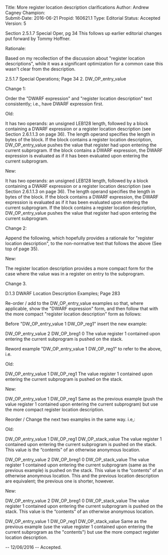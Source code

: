 Title:       More register location description clarifications
Author:      Andrew Cagney
Champion:    
Submit-Date: 2016-06-21
Propid:      160621.1
Type:        Editorial
Status:      Accepted
Version:     5

Section 2.5.1.7 Special Oper, pg 34
This follows up earlier editorial changes put forward by Tommy Hoffner.

Rationale:

Based on my recollection of the discussion about "register location 
descriptions", while it was a significant optimization for a common case 
this wasn't clear from the description.

2.5.1.7 Special Operations; Page 34
2. DW_OP_entry_value

Change 1:

Order the "DWARF expression" and "register location description" text
consistently; i.e., have DWARF expression first.

Old:

It has two operands: an unsigned LEB128 length, followed by a
block containing a DWARF expression or a register location description
(see Section 2.6.1.1.3 on page 36). The length operand specifies the
length in bytes of the block. If the block contains a register
location description, DW_OP_entry_value pushes the value that register
had upon entering the current subprogram. If the block contains a
DWARF expression, the DWARF expression is evaluated as if it has been
evaluated upon entering the current subprogram.

New:

It has two operands: an unsigned LEB128 length, followed by a
block containing a DWARF expression or a register location description
(see Section 2.6.1.1.3 on page 36). The length operand specifies the
length in bytes of the block. If the block contains a DWARF
expression, the DWARF expression is evaluated as if it has been
evaluated upon entering the current subprogram. If the block contains
a register location description, DW_OP_entry_value pushes the value
that register had upon entering the current subprogram.

Change 2:

Append the following, which hopefully provides a rationale for "register 
location description", to the non-normative text that follows the above 
(See top of page 35).

New:

The register location description provides a more compact form for the
case where the value was in a register on entry to the subprogram.


Change 3.

D.1.3 DWARF Location Description Examples; Page 283

Re-order / add to the DW_OP_entry_value examples so that, where applicable,
show the "DWARF expression" form, and then follow that with the more compact 
"register location description" form as follows:

Before "DW_OP_entry_value 1 DW_OP_reg1" insert the new example:

DW_OP_entry_value 2 DW_OP_breg1 0
  The value register 1 contained upon entering the current subprogram is
  pushed on the stack.


Reword example "DW_OP_entry_value 1 DW_OP_reg1" to refer to the above, i.e.

Old:

DW_OP_entry_value 1 DW_OP_reg1
  The value register 1 contained upon entering the current subprogram is 
  pushed on the stack.

New:

DW_OP_entry_value 1 DW_OP_reg1
  Same as the previous example (push the value register 1 contained upon 
  entering the current subprogram) but use the more compact register 
  location description.


Reorder / Change the next two examples in the same way. i.e,:

Old:

DW_OP_entry_value 1 DW_OP_reg1 DW_OP_stack_value
  The value register 1 contained upon entering the current subprogram is 
  pushed on the stack. This value is the “contents” of an otherwise anonymous 
  location.

DW_OP_entry_value 2 DW_OP_breg1 0 DW_OP_stack_value
  The value register 1 contained upon entering the current subprogram (same 
  as the previous example) is pushed on the stack. This value is the “contents” 
  of an otherwise anonymous location. This and the previous location description 
  are equivalent; the previous one is shorter, however.

New:

DW_OP_entry_value 2 DW_OP_breg1 0 DW_OP_stack_value
  The value register 1 contained upon entering the current subprogram is 
  pushed on the stack. This value is the “contents” of an otherwise anonymous 
  location.

DW_OP_entry_value 1 DW_OP_reg1 DW_OP_stack_value
  Same as the previous example (use the value register 1 contained upon 
  entering the current subprogram as the "contents") but use the more compact
  register location description.


--
12/06/2016 -- Accepted.
